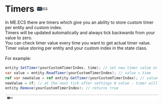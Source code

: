 # Timers [![](Logo-Tiny.png)](/../../#glossary)

In ME.ECS there are timers which give you an ability to store custom timer per entity and custom index.<br>
Timers will be updated automatically and always tick backwards from your value to zero.<br>
You can check timer value every time you want to get actual timer value.<br>
Timer value storing per entity and your custom index in the state class.
<br>
<br>
For example:
```csharp
entity.SetTimer(yourCustomTimerIndex, time); // set new timer value or replace existing value with the new one
var value = entity.ReadTimer(yourCustomTimerIndex); // value = time
ref var newValue = ref entity.GetTimer(yourCustomTimerIndex); // value = time
newValue = 0f; // at the next tick after settings 0 value - timer will be destroyed for this entity
entity.Remove(yourCustomTimerIndex); // returns true
```

[![](Footer.png)](/../../#glossary)
